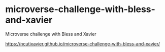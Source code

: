 # microverse-challenge-with-bless-and-xavier
Microverse challenge with Bless and Xavier

 https://ncutixavier.github.io/microverse-challenge-with-bless-and-xavier/
